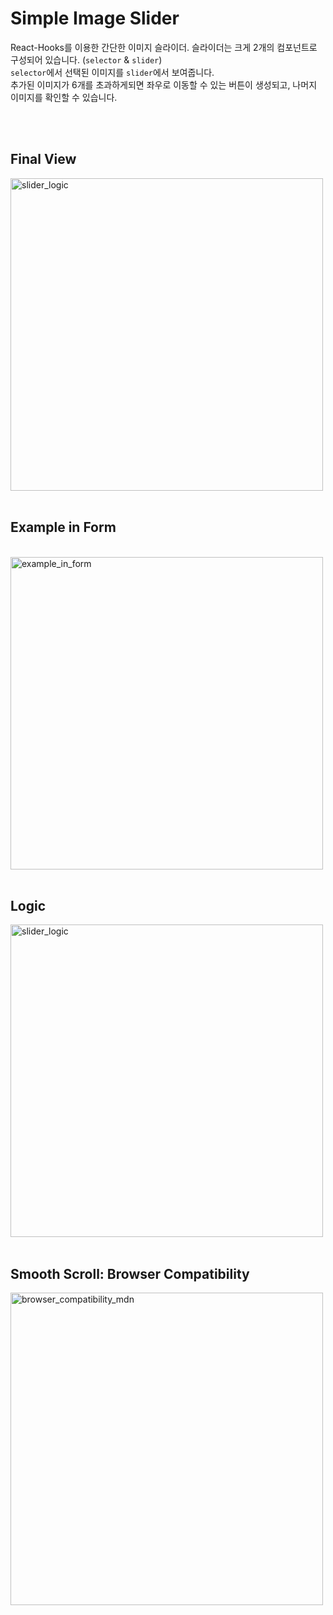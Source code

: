 # Simple Image Slider

React-Hooks를 이용한 간단한 이미지 슬라이더.
슬라이더는 크게 2개의 컴포넌트로 구성되어 있습니다. (`selector` & `slider`) <br/>
`selector`에서 선택된 이미지를 `slider`에서 보여줍니다. <br/>
추가된 이미지가 6개를 초과하게되면 좌우로 이동할 수 있는 버튼이 생성되고, 나머지 이미지를 확인할 수 있습니다.

<br/>
<br/>

## Final View

<img width="500" alt="slider_logic" src="https://user-images.githubusercontent.com/44981120/103457584-ef6d5700-4d43-11eb-86b8-0273f93dee50.gif">

<br/>
<br/>

## Example in Form

<br/>

<img width="500" alt="example_in_form" src="https://user-images.githubusercontent.com/44981120/103457520-69e9a700-4d43-11eb-82ac-38c396a07a75.png">


<br/>
<br/>

## Logic

<img width="500" alt="slider_logic" src="https://user-images.githubusercontent.com/44981120/112744271-7fd0d600-8fd9-11eb-9991-21c82ca6372e.png">

<br/>
<br/>

## Smooth Scroll: Browser Compatibility

<img width="500" alt="browser_compatibility_mdn" src="https://user-images.githubusercontent.com/44981120/114807328-322dd900-9de1-11eb-9e6f-18aadff02b06.png">

<br/>
<br/>
